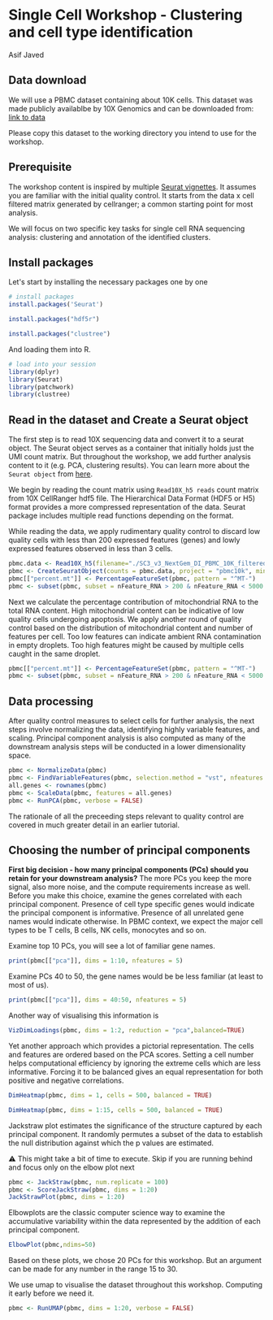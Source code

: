 #  Single Cell Workshop - Clustering and cell type identification
Asif Javed

## Data download
We will use a PBMC dataset containing about 10K cells. This dataset was made publicly availablbe by 10X Genomics and can be downloaded from: [link to data](https://www.dropbox.com/s/wn4mgwkkzqw2pox/SC3_v3_NextGem_DI_PBMC_10K_filtered_feature_bc_matrix.h5?dl=0)

Please copy this dataset to the working directory you intend to use for the workshop.

## Prerequisite
The workshop content is inspired by multiple <a href="https://satijalab.org/seurat/articles/get_started.html">Seurat vignettes</a>. It assumes you are 
familiar with the initial quality control. It starts from the data x cell filtered matrix generated by cellranger; a common starting point for most analysis. 

We will focus on two specific key tasks for single cell RNA sequencing analysis: clustering and annotation of the identified clusters.

## Install packages 
Let's start by installing the necessary packages one by one
```r
# install packages
install.packages('Seurat')
```

```r
install.packages("hdf5r")
```

```r
install.packages("clustree")
```
And loading them into R.
```r
# load into your session
library(dplyr)
library(Seurat)
library(patchwork)
library(clustree)
```
## Read in the dataset and Create a Seurat object

The first step is to read 10X sequencing data and convert it to a seurat object. The Seurat object serves as a container that initially holds just the UMI count 
matrix. But throughout the workshop, we add further analysis content to it (e.g. PCA, clustering results). You can learn more about the `Seurat object` 
from [here](https://github.com/satijalab/seurat/wiki/Seurat#object-information).

We begin by reading the count matrix using `Read10X_h5 reads` count matrix from 10X CellRanger hdf5 file. The Hierarchical Data Format (HDF5 or H5) format provides
a more compressed representation of the data. Seurat package includes multiple read functions depending on the format.

While reading the data, we apply rudimentary quality control to discard low quality cells with less than 200 expressed features (genes) and lowly expressed 
features observed in less than 3 cells. 

```r
pbmc.data <- Read10X_h5(filename="./SC3_v3_NextGem_DI_PBMC_10K_filtered_feature_bc_matrix.h5")
pbmc <- CreateSeuratObject(counts = pbmc.data, project = "pbmc10k", min.cells = 3, min.features = 200)
pbmc[["percent.mt"]] <- PercentageFeatureSet(pbmc, pattern = "^MT-")
pbmc <- subset(pbmc, subset = nFeature_RNA > 200 & nFeature_RNA < 5000 & percent.mt < 15)
```

Next we calculate the percentage contribution of mitochondrial RNA to the total RNA content. High mitochondrial content can be indicative of low quality cells 
undergoing apoptosis. We apply another round of quality control based on the distribution of mitochondrial content and number of features per cell. Too low features
can indicate ambient RNA contamination in empty droplets. Too high features might be caused by multiple cells caught in the same droplet.

```r
pbmc[["percent.mt"]] <- PercentageFeatureSet(pbmc, pattern = "^MT-")
pbmc <- subset(pbmc, subset = nFeature_RNA > 200 & nFeature_RNA < 5000 & percent.mt < 15)
```
## Data processing

After quality control measures to select cells for further analysis, the next steps involve normalizing the data, identifying highly variable features, and scaling. 
Principal component analysis is also computed as many of the downstream analysis steps will be conducted in a lower dimensionality space.

```r
pbmc <- NormalizeData(pbmc)
pbmc <- FindVariableFeatures(pbmc, selection.method = "vst", nfeatures = 2000)
all.genes <- rownames(pbmc)
pbmc <- ScaleData(pbmc, features = all.genes)
pbmc <- RunPCA(pbmc, verbose = FALSE)
```
The rationale of all the preceeding steps relevant to quality control are covered in much greater detail in an earlier tutorial.

## Choosing the number of principal components

<b>First big decision - how many principal components (PCs) should you retain for your downstream analysis?</b> The more PCs you keep the more signal, also more 
noise, and the compute requirements increase as well. Before you make this choice, examine the genes correlated with each principal component. Presence of cell 
type specific genes would indicate the principal component is informative. Presence of all unrelated gene names would indicate otherwise. In PBMC context, we 
expect the major cell types to be T cells, B cells, NK cells, monocytes and so on.

Examine top 10 PCs, you will see a lot of familiar gene names. 
```r
print(pbmc[["pca"]], dims = 1:10, nfeatures = 5)
```

Examine PCs 40 to 50, the gene names would be be less familiar (at least to most of us). 
```r
print(pbmc[["pca"]], dims = 40:50, nfeatures = 5)
```

Another way of visualising this information is 

```r
VizDimLoadings(pbmc, dims = 1:2, reduction = "pca",balanced=TRUE)
```

Yet another approach which provides a pictorial representation. The cells and features are ordered based on the PCA scores. Setting a cell number helps 
computational efficiency by ignoring the extreme cells which are less informative. Forcing it to be balanced gives an equal representation for both positive and
negative correlations.

```r
DimHeatmap(pbmc, dims = 1, cells = 500, balanced = TRUE)
```
```r
DimHeatmap(pbmc, dims = 1:15, cells = 500, balanced = TRUE)
```

Jackstraw plot estimates the significance of the structure captured by each principal component. It randomly permutes a subset of the data to establish the null
distribution against which the p values are estimated.

:warning: This might take a bit of time to execute. Skip if you are running behind and focus only on the elbow plot next

```r
pbmc <- JackStraw(pbmc, num.replicate = 100)
pbmc <- ScoreJackStraw(pbmc, dims = 1:20)
JackStrawPlot(pbmc, dims = 1:20)
```

Elbowplots are the classic computer science way to examine the accumulative variability within the data represented by the addition of each principal 
component.

```r
ElbowPlot(pbmc,ndims=50)
```
Based on these plots, we chose 20 PCs for this workshop. But an argument can be made for any number in the range 15 to 30. 

We use umap to visualise the dataset throughout this workshop. Computing it early before we need it.
```r
pbmc <- RunUMAP(pbmc, dims = 1:20, verbose = FALSE)
```


```r

```
